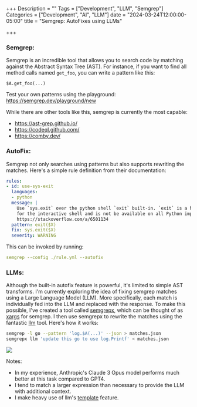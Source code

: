 +++
Description = ""
Tags = ["Development", "LLM", "Semgrep"]
Categories = ["Development", "AI", "LLM"]
date = "2024-03-24T12:00:00-05:00"
title = "Semgrep: AutoFixes using LLMs"

+++

### Semgrep:

Semgrep is an incredible tool that allows you to search code by matching against the Abstract Syntax Tree (AST).
For instance, if you want to find all method calls named `get_foo`, you can write a pattern like this:

```
$A.get_foo(...)
```

Test your own patterns using the playground: https://semgrep.dev/playground/new

While there are other tools like this, semgrep is currently the most capable:

- https://ast-grep.github.io/
- https://codeql.github.com/
- https://comby.dev/

### AutoFix:

Semgrep not only searches using patterns but also supports rewriting the matches.
Here's a simple rule definition from their documentation:

```yaml
rules:
- id: use-sys-exit
  languages:
  - python
  message: |
    Use `sys.exit` over the python shell `exit` built-in. `exit` is a helper
    for the interactive shell and is not be available on all Python implementations.
    https://stackoverflow.com/a/6501134
  pattern: exit($X)
  fix: sys.exit($X)
  severity: WARNING
```

This can be invoked by running:

```yaml
semgrep --config ./rule.yml --autofix
```

### LLMs:

Although the built-in autofix feature is powerful, it's limited to simple AST transforms.
I'm currently exploring the idea of fixing semgrep matches using a Large Language Model (LLM).
More specifically, each match is individually fed into the LLM and replaced with the response.
To make this possible, I've created a tool called [semgrepx](https://github.com/icholy/semgrepx), which can be thought of as [xargs](https://man7.org/linux/man-pages/man1/xargs.1.html) for semgrep.
I then use semgrepx to rewrite the matches using the fantastic [llm](https://llm.datasette.io/en/stable/) tool.
Here's how it works:

```bash
semgrep -l go --pattern 'log.$A(...)' --json > matches.json
semgrepx llm 'update this go to use log.Printf' < matches.json
```

![](/images/semgrepx.png)

Notes:

* In my experience, Anthropic's Claude 3 Opus model performs much better at this task compared to GPT4.
* I tend to match a larger expression than necessary to provide the LLM with additional context.
* I make heavy use of llm's [template](https://llm.datasette.io/en/stable/templates.html) feature.
